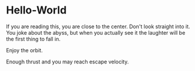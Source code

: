 # Hello-World

If you are reading this, you are close to the center.
Don't look straight into it.
You joke about the abyss, but when you actually see it
the laughter will be the first thing to fall in.

Enjoy the orbit.

Enough thrust and you may reach escape velocity.
